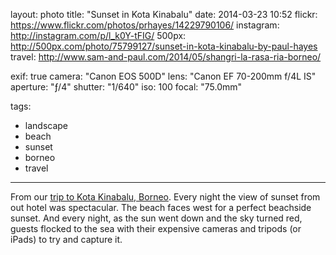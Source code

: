 layout: photo
title: "Sunset in Kota Kinabalu"
date: 2014-03-23 10:52
flickr: https://www.flickr.com/photos/prhayes/14229790106/
instagram: http://instagram.com/p/l_k0Y-tFIG/
500px: http://500px.com/photo/75799127/sunset-in-kota-kinabalu-by-paul-hayes
travel: http://www.sam-and-paul.com/2014/05/shangri-la-rasa-ria-borneo/

exif: true
camera: "Canon EOS 500D"
lens: "Canon EF 70-200mm f/4L IS"
aperture: "ƒ/4"
shutter: "1/640"
iso: 100
focal: "75.0mm"

tags:
  - landscape
  - beach
  - sunset
  - borneo
  - travel
---

From our [trip to Kota Kinabalu, Borneo](http://www.sam-and-paul.com/2014/05/shangri-la-rasa-ria-borneo/). Every night the view of sunset from out hotel was spectacular. The beach faces west for a per­fect beach­side sun­set. And every night, as the sun went down and the sky turned red, guests flocked to the sea with their expen­sive cam­eras and tripods (or iPads) to try and cap­ture it.
